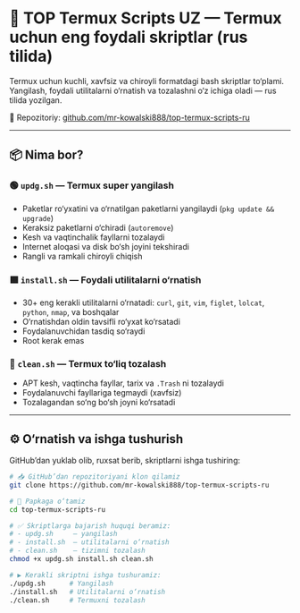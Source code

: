 # 🚀 TOP Termux Scripts UZ — Termux uchun eng foydali skriptlar (rus tilida)

Termux uchun kuchli, xavfsiz va chiroyli formatdagi bash skriptlar to‘plami.  
Yangilash, foydali utilitalarni o‘rnatish va tozalashni o‘z ichiga oladi — rus tilida yozilgan.

📁 Repozitoriy: [github.com/mr-kowalski888/top-termux-scripts-ru](https://github.com/mr-kowalski888/top-termux-scripts-ru)

---

## 📦 Nima bor?

### 🟢 `updg.sh` — Termux super yangilash
- Paketlar ro‘yxatini va o‘rnatilgan paketlarni yangilaydi (`pkg update && upgrade`)
- Keraksiz paketlarni o‘chiradi (`autoremove`)
- Kesh va vaqtinchalik fayllarni tozalaydi
- Internet aloqasi va disk bo‘sh joyini tekshiradi
- Rangli va ramkali chiroyli chiqish

### 🟩 `install.sh` — Foydali utilitalarni o‘rnatish
- 30+ eng kerakli utilitalarni o‘rnatadi: `curl`, `git`, `vim`, `figlet`, `lolcat`, `python`, `nmap`, va boshqalar
- O‘rnatishdan oldin tavsifli ro‘yxat ko‘rsatadi
- Foydalanuvchidan tasdiq so‘raydi
- Root kerak emas

### 🧹 `clean.sh` — Termux to‘liq tozalash
- APT kesh, vaqtincha fayllar, tarix va `.Trash` ni tozalaydi
- Foydalanuvchi fayllariga tegmaydi (xavfsiz)
- Tozalagandan so‘ng bo‘sh joyni ko‘rsatadi

---

## ⚙️ O‘rnatish va ishga tushurish

GitHub’dan yuklab olib, ruxsat berib, skriptlarni ishga tushiring:

```bash
# 📥 GitHub’dan repozitoriyani klon qilamiz
git clone https://github.com/mr-kowalski888/top-termux-scripts-ru

# 📂 Papkaga o‘tamiz
cd top-termux-scripts-ru

# ✅ Skriptlarga bajarish huquqi beramiz:
# - updg.sh     — yangilash
# - install.sh  — utilitalarni o‘rnatish
# - clean.sh    — tizimni tozalash
chmod +x updg.sh install.sh clean.sh

# ▶️ Kerakli skriptni ishga tushuramiz:
./updg.sh      # Yangilash
./install.sh   # Utilitalarni o‘rnatish
./clean.sh     # Termuxni tozalash
